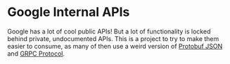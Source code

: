 Google Internal APIs
====================

Google has a lot of cool public APIs! But a lot of functionality is locked behind private, undocumented APIs.
This is a project to try to make them easier to consume, as many of then use a weird version of [Protobuf JSON](google_internal_apis/json_format.py) and [GRPC Protocol](google_internal_apis/ghunter.py).
